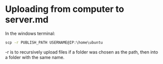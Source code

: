 # Uploading from computer to server.md
In the windows terminal:
```cmd
scp -r PUBLISH_PATH USERNAME@IP:\home\ubuntu
```

-r is to recursively upload files if a folder was chosen as the path, then into a folder with the same name.
